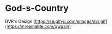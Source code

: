 # God-s-Country


DVR's Design
[https://s9.gifyu.com/images/dvr.gif](https://streamable.com/qwgaln)
